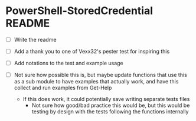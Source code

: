 # PowerShell-StoredCredential README

- [ ] Write the readme

- [ ] Add a thank you to one of Vexx32's pester test for inspiring this

- [ ] Add notations to the test and example usage

- [ ] Not sure how possible this is, but maybe update functions that use this as a sub module to have examples that actually work, and have this collect and run examples from Get-Help
  - If this does work, it could potentially save writing separate tests files
    - Not sure how good/bad practice this would be, but this would be testing by design with the tests following the functions internally